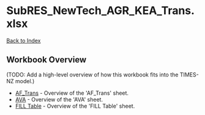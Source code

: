# SubRES_NewTech_AGR_KEA_Trans.xlsx

[Back to Index](../../README.md)

## Workbook Overview

(TODO: Add a high-level overview of how this workbook fits into the TIMES-NZ model.)

- [AF_Trans](AF_Trans.md) - Overview of the 'AF_Trans' sheet.
- [AVA](AVA.md) - Overview of the 'AVA' sheet.
- [FILL Table](FILL%20Table.md) - Overview of the 'FILL Table' sheet.
